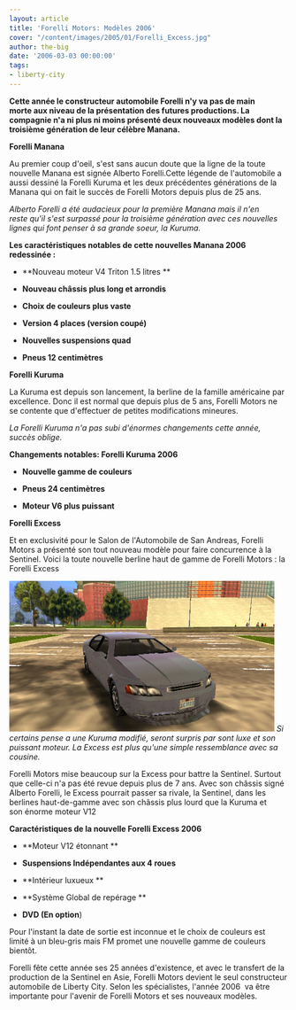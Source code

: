 ```yaml
---
layout: article
title: 'Forelli Motors: Modèles 2006'
cover: "/content/images/2005/01/Forelli_Excess.jpg"
author: the-big
date: '2006-03-03 00:00:00'
tags:
- liberty-city
---
```


 **Cette année le&nbsp;constructeur automobile Forelli n'y va pas de main morte&nbsp;aux niveau de la présentation des futures productions. La compagnie n'a ni plus ni moins présenté deux nouveaux modèles dont la troisième génération de leur célèbre Manana.**

**Forelli Manana**

Au premier coup d'oeil, s'est sans aucun doute que la ligne de la toute nouvelle Manana est&nbsp;signée Alberto Forelli.Cette légende de l'automobile a aussi dessiné&nbsp;la Forelli Kuruma&nbsp;et les deux précédentes générations de la Manana qui&nbsp;on fait le succès de Forelli Motors depuis plus de 25 ans.

_Alberto Forelli a été audacieux pour la première Manana mais il n'en reste&nbsp;qu'il s'est surpassé pour la troisième génération avec ces nouvelles lignes qui font penser&nbsp;à sa grande soeur, la Kuruma._

**Les&nbsp;caractéristiques notables de cette nouvelles Manana 2006 redessinée :**

- \*\*Nouveau moteur V4 Triton 1.5 litres&nbsp;\*\*

- **Nouveau&nbsp;châssis plus long et&nbsp;arrondis**

- **Choix de couleurs plus vaste**

- **Version 4 places&nbsp;(version coupé)**

- **Nouvelles suspensions quad**

- **Pneus 12 centimètres**

**Forelli Kuruma**

La&nbsp;Kuruma est depuis son lancement, la&nbsp;berline de la famille&nbsp;américaine par excellence. Donc il est normal&nbsp;que depuis plus de&nbsp;5 ans, Forelli Motors ne se contente que d'effectuer de petites modifications&nbsp;mineures.

_La Forelli Kuruma n'a pas subi d'énormes changements cette année, succès oblige._

**Changements notables:&nbsp;Forelli&nbsp;Kuruma 2006**

- **Nouvelle gamme de couleurs**

- **Pneus 24&nbsp;centimètres**

- **Moteur V6&nbsp;plus puissant**

**Forelli Excess**

Et en exclusivité pour le Salon de l'Automobile de San Andreas, Forelli Motors a présenté son tout nouveau modèle pour faire concurrence&nbsp;à la Sentinel.&nbsp;Voici la toute nouvelle berline haut de gamme de Forelli&nbsp;Motors : la Forelli Excess

![](/content/images/2005/01/Forelli_Excess.jpg)
_Si certains pense a une Kuruma modifié, seront surpris par sont luxe et son puissant moteur. La Excess est plus qu'une simple&nbsp;ressemblance avec sa cousine._

Forelli Motors mise beaucoup sur la Excess pour battre la Sentinel. Surtout que&nbsp;celle-ci n'a pas&nbsp;été revue depuis plus de 7 ans. Avec son&nbsp;châssis signé Alberto Forelli, le Excess&nbsp;pourrait&nbsp;passer&nbsp;sa rivale, la Sentinel,&nbsp;dans les berlines haut-de-gamme avec&nbsp;son châssis plus lourd que la Kuruma et son&nbsp;énorme moteur V12

**Caractéristiques de la nouvelle Forelli Excess 2006**

- \*\*Moteur V12&nbsp;étonnant&nbsp;\*\*

- **Suspensions Indépendantes aux 4 roues**

- \*\*Intérieur&nbsp;luxueux&nbsp;\*\*

- \*\*Système&nbsp;Global de repérage&nbsp;\*\*

- **DVD (En option**)

Pour l'instant la date de sortie est inconnue et le choix de couleurs est limité&nbsp;à un&nbsp;bleu-gris mais FM promet une nouvelle gamme de couleurs bientôt.

Forelli fête cette année&nbsp;ses 25 années d'existence, et avec le transfert de la production de la Sentinel&nbsp;en Asie, Forelli Motors devient&nbsp;le&nbsp;seul&nbsp;constructeur automobile de Liberty City.&nbsp;Selon les spécialistes, l'année 2006 &nbsp;va être importante&nbsp;pour&nbsp;l'avenir de&nbsp;Forelli Motors&nbsp;et ses nouveaux modèles.

<!--kg-card-end: markdown-->
